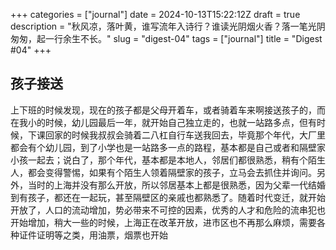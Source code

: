 +++
categories = ["journal"]
date = 2024-10-13T15:22:12Z
draft = true
description = "秋风凉，落叶黄，谁写流年入诗行？谁读光阴烟火香？落一笔光阴匆匆，起一行余生不长。"
slug = "digest-04"
tags = ["journal"]
title = "Digest #04"
+++
## 孩子接送
上下班的时候发现，现在的孩子都是父母开着车，或者骑着车来啊接送孩子的，而在我小的时候，幼儿园最后一年，就开始自己独立走的，也就一站路多点，但有时候，下课回家的时候我叔叔会骑着二八杠自行车送我回去，毕竟那个年代，大厂里都会有个幼儿园，到了小学也是一站路多一点的路程，基本都是自己或者和隔壁家小孩一起去；说白了，那个年代，基本都是本地人，邻居们都很熟悉，稍有个陌生人，都会变得警惕，如果有个陌生人领着隔壁家的孩子，立马会去抓住并询问。另外，当时的上海并没有那么开放，所以邻居基本上都是很熟悉，因为父辈一代结婚到有孩子，都还在一起玩，甚至隔壁区的亲戚也都熟悉了。随着时代变迁，就开始开放了，人口的流动增加，势必带来不可控的因素，优秀的人才和危险的流串犯也开始增加，稍大一些的时候，上海正在改革开放，进市区也不再那么麻烦，需要各种证件证明等之类，用油票，烟票也开始